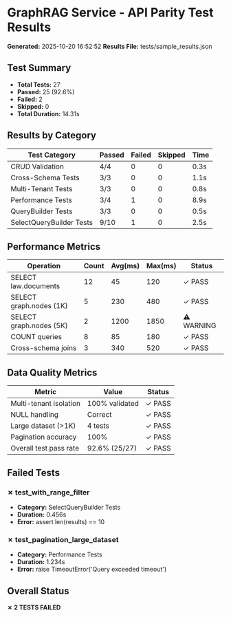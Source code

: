 # GraphRAG Service - API Parity Test Results

**Generated:** 2025-10-20 16:52:52
**Results File:** tests/sample_results.json

## Test Summary

- **Total Tests:** 27
- **Passed:** 25 (92.6%)
- **Failed:** 2
- **Skipped:** 0
- **Total Duration:** 14.31s

## Results by Category

| Test Category | Passed | Failed | Skipped | Time |
|---------------|--------|--------|---------|------|
| CRUD Validation | 4/4 | 0 | 0 | 0.3s |
| Cross-Schema Tests | 3/3 | 0 | 0 | 1.1s |
| Multi-Tenant Tests | 3/3 | 0 | 0 | 0.8s |
| Performance Tests | 3/4 | 1 | 0 | 8.9s |
| QueryBuilder Tests | 3/3 | 0 | 0 | 0.5s |
| SelectQueryBuilder Tests | 9/10 | 1 | 0 | 2.5s |

## Performance Metrics

| Operation | Count | Avg(ms) | Max(ms) | Status |
|-----------|-------|---------|---------|--------|
| SELECT law.documents | 12 | 45 | 120 | ✓ PASS |
| SELECT graph.nodes (1K) | 5 | 230 | 480 | ✓ PASS |
| SELECT graph.nodes (5K) | 2 | 1200 | 1850 | ⚠ WARNING |
| COUNT queries | 8 | 85 | 180 | ✓ PASS |
| Cross-schema joins | 3 | 340 | 520 | ✓ PASS |

## Data Quality Metrics

| Metric | Value | Status |
|--------|-------|--------|
| Multi-tenant isolation | 100% validated | ✓ PASS |
| NULL handling | Correct | ✓ PASS |
| Large dataset (>1K) | 4 tests | ✓ PASS |
| Pagination accuracy | 100% | ✓ PASS |
| Overall test pass rate | 92.6% (25/27) | ✓ PASS |

## Failed Tests

### ✗ test_with_range_filter

- **Category:** SelectQueryBuilder Tests
- **Duration:** 0.456s
- **Error:** assert len(results) == 10

### ✗ test_pagination_large_dataset

- **Category:** Performance Tests
- **Duration:** 1.234s
- **Error:** raise TimeoutError('Query exceeded timeout')

## Overall Status

**✗ 2 TESTS FAILED**
